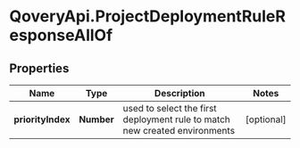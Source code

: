 # QoveryApi.ProjectDeploymentRuleResponseAllOf

## Properties

Name | Type | Description | Notes
------------ | ------------- | ------------- | -------------
**priorityIndex** | **Number** | used to select the first deployment rule to match new created environments | [optional] 


